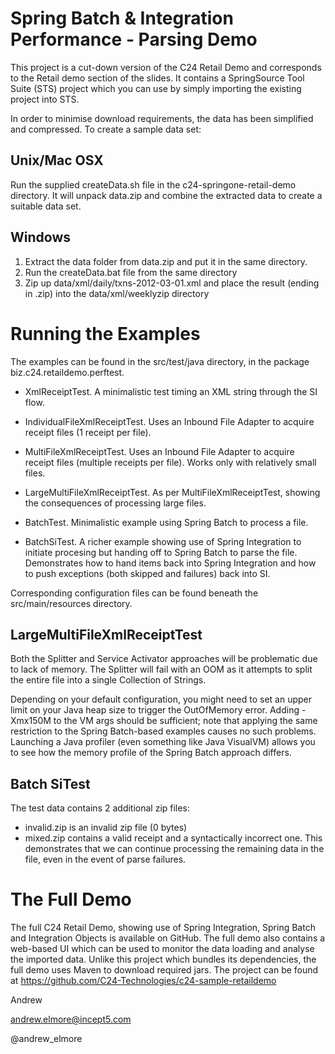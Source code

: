 Spring Batch & Integration Performance - Parsing Demo
=====================================================

This project is a cut-down version of the C24 Retail Demo and corresponds to the Retail demo section of the slides. 
It contains a SpringSource Tool Suite (STS) project which you can use by simply importing the existing project into STS.

In order to minimise download requirements, the data has been simplified and compressed. To create a sample data set:

Unix/Mac OSX
------------

Run the supplied createData.sh file in the c24-springone-retail-demo directory. It will unpack data.zip and combine the extracted data to
create a suitable data set.

Windows
-------

1. Extract the data folder from data.zip and put it in the same directory.
2. Run the createData.bat file from the same directory
3. Zip up data/xml/daily/txns-2012-03-01.xml and place the result (ending in .zip) into the data/xml/weeklyzip directory


Running the Examples
====================

The examples can be found in the src/test/java directory, in the package biz.c24.retaildemo.perftest.

* XmlReceiptTest. A minimalistic test timing an XML string through the SI flow.

* IndividualFileXmlReceiptTest. Uses an Inbound File Adapter to acquire receipt files (1 receipt per file).

* MultiFileXmlReceiptTest. Uses an Inbound File Adapter to acquire receipt files (multiple receipts per file). Works only with relatively small files.

* LargeMultiFileXmlReceiptTest. As per MultiFileXmlReceiptTest, showing the consequences of processing large files.

* BatchTest. Minimalistic example using Spring Batch to process a file.

* BatchSiTest. A richer example showing use of Spring Integration to initiate procesing but handing off to Spring Batch to parse the file. Demonstrates how to hand items back into Spring Integration and how to push exceptions (both skipped and failures) back into SI.


Corresponding configuration files can be found beneath the src/main/resources directory.


LargeMultiFileXmlReceiptTest
----------------------------

Both the Splitter and Service Activator approaches will be problematic due to lack of memory.
The Splitter will fail with an OOM as it attempts to split the entire file into a single Collection of Strings.

Depending on your default configuration, you might need to set an upper limit on your Java heap size to trigger the OutOfMemory error.
Adding -Xmx150M to the VM args should be sufficient; note that applying the same restriction to the Spring Batch-based examples causes 
no such problems. Launching a Java profiler (even something like Java VisualVM) allows you to see how the memory profile of the Spring Batch 
approach differs.


Batch SiTest
------------

The test data contains 2 additional zip files:

* invalid.zip is an invalid zip file (0 bytes)
* mixed.zip contains a valid receipt and a syntactically incorrect one. This demonstrates that we can continue processing the remaining data
  in the file, even in the event of parse failures.


The Full Demo
=============

The full C24 Retail Demo, showing use of Spring Integration, Spring Batch and Integration Objects is available on GitHub.
The full demo also contains a web-based UI which can be used to monitor the data loading and analyse the imported data.
Unlike this project which bundles its dependencies, the full demo uses Maven to download required jars.
The project can be found at https://github.com/C24-Technologies/c24-sample-retaildemo

Andrew

andrew.elmore@incept5.com

@andrew_elmore

